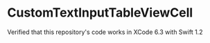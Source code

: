 # CustomTextInputTableViewCell

Verified that this repository's code works in XCode 6.3 with Swift 1.2
